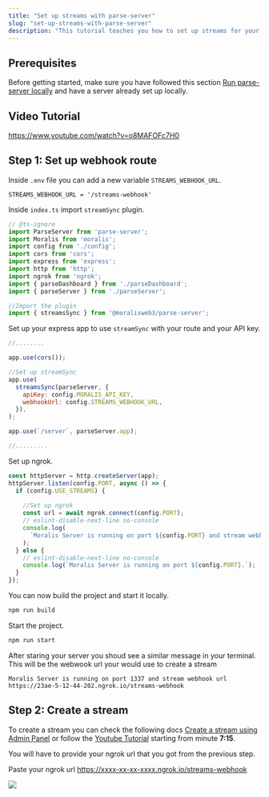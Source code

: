 ```yaml
---
title: "Set up streams with parse-server"
slug: "set-up-streams-with-parse-server"
description: "This tutorial teaches you how to set up streams for your self-hosted Parse server."
---
```


## Prerequisites

Before getting started, make sure you have followed this section [Run parse-server locally](https://docs.moralis.io/docs/run-parse-server-locally) and have a server already set up locally.

## Video Tutorial

https://www.youtube.com/watch?v=o8MAFOFc7H0

## Step 1: Set up webhook route

Inside `.env` file you can add a new variable `STREAMS_WEBHOOK_URL`.

```shell .env
STREAMS_WEBHOOK_URL = '/streams-webhook'
```

Inside `index.ts` import `streamSync` plugin.

```javascript index.ts
// @ts-ignore
import ParseServer from 'parse-server';
import Moralis from 'moralis';
import config from './config';
import cors from 'cors';
import express from 'express';
import http from 'http';
import ngrok from 'ngrok';
import { parseDashboard } from './parseDashboard';
import { parseServer } from './parseServer';

//Import the plugin
import { streamsSync } from '@moralisweb3/parse-server';
```

Set up your express app to use `streamSync` with your route and your API key.

```javascript index.ts
//........

app.use(cors());

//Set up streamSync
app.use(
  streamsSync(parseServer, {
    apiKey: config.MORALIS_API_KEY,
    webhookUrl: config.STREAMS_WEBHOOK_URL,
  }),
);

app.use(`/server`, parseServer.app);

//.........
```

Set up ngrok.

```javascript index.ts
const httpServer = http.createServer(app);
httpServer.listen(config.PORT, async () => {
  if (config.USE_STREAMS) {
    
    //Set up ngrok
    const url = await ngrok.connect(config.PORT);
    // eslint-disable-next-line no-console
    console.log(
      `Moralis Server is running on port ${config.PORT} and stream webhook url ${url}${config.STREAMS_WEBHOOK_URL}`,
    );
  } else {
    // eslint-disable-next-line no-console
    console.log(`Moralis Server is running on port ${config.PORT}.`);
  }
});
```

You can now build the project and start it locally.

```bash npm2yarn
npm run build
```

Start the project.

```bash npm2yarn
npm run start
```

After staring your server you shoud see a similar message in your terminal. This will be the webwook url your would use to create a stream

```shell Terminal
Moralis Server is running on port 1337 and stream webhook url https://23ae-5-12-44-202.ngrok.io/streams-webhook
```

## Step 2: Create a stream

To create a stream you can check the following docs [Create a stream using Admin Panel](https://docs.moralis.io/docs/using-webui) or follow the [Youtube Tutorial](https://youtu.be/o8MAFOFc7H0) starting from minute **7:15**.

You will have to provide your ngrok url that you got from the previous step.

Paste your ngrok url <https://xxxx-xx-xx-xxxx.ngrok.io/streams-webhook>

![](/img/content/5330afb-Screenshot_2022-12-01_at_00.17.56.jpg)